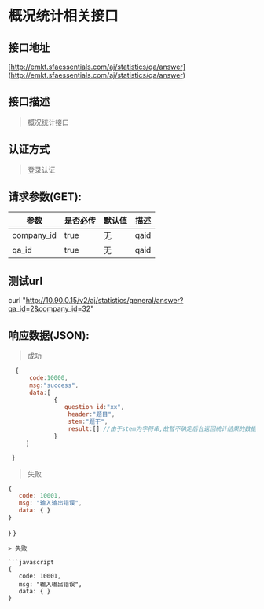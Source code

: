 # 概况统计相关接口

## 接口地址

[http://emkt.sfaessentials.com/aj/statistics/qa/answer]
(http://emkt.sfaessentials.com/aj/statistics/qa/answer)

## 接口描述

> 概况统计接口


## 认证方式

> 登录认证

## 请求参数(GET):

| 参数 | 是否必传 | 默认值 |  描述 | 
| ---- | ----- | ----- | ----- | 
| company_id | true | 无| qaid|
| qa_id | true | 无| qaid|

## 测试url
curl "http://10.90.0.15/v2/aj/statistics/general/answer?qa_id=2&company_id=32"

## 响应数据(JSON):
> 成功

```javascript
  {
      code:10000,
      msg:"success",
      data:[
             {
                question_id:"xx",
                 header:"题目",
                 stem:"题干",
                 result:[] //由于stem为字符串,故暂不确定后台返回统计结果的数据格式
             }
     ]

 }
```
> 失败 

```javascript
{
   code: 10001,
   msg: "输入输出错误",
   data: { }
}

```
} }
```
> 失败 

```javascript
{
   code: 10001,
   msg: "输入输出错误",
   data: { }
}

```